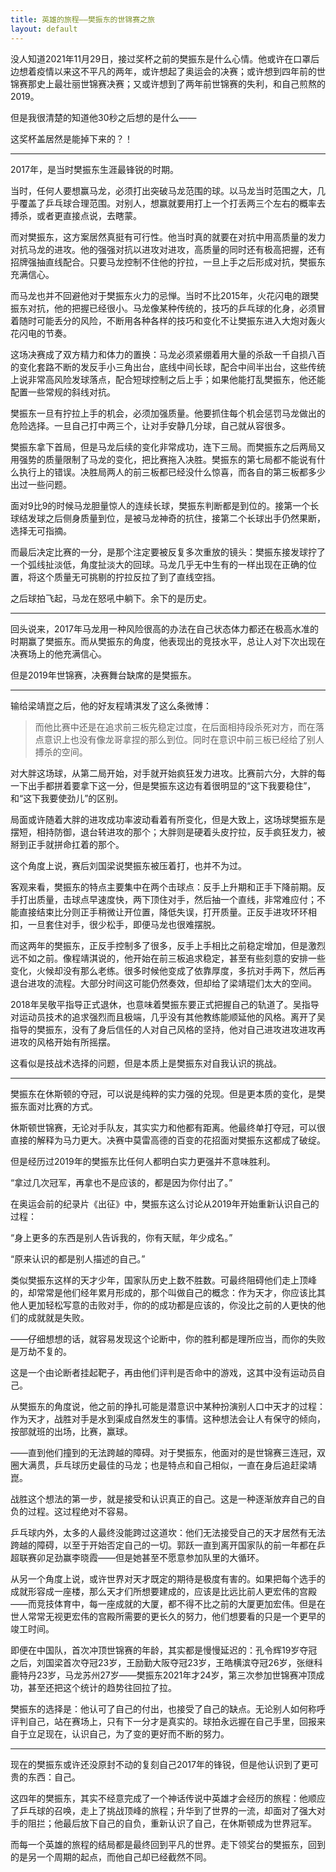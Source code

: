 ```yaml
---
title: 英雄的旅程——樊振东的世锦赛之旅
layout: default
---
```


没人知道2021年11月29日，接过奖杯之前的樊振东是什么心情。他或许在口罩后边想着疫情以来这不平凡的两年，或许想起了奥运会的决赛；或许想到四年前的世锦赛那史上最壮丽世锦赛决赛；又或许想到了两年前世锦赛的失利，和自己煎熬的2019。

但是我很清楚的知道他30秒之后想的是什么——

这奖杯盖居然是能掉下来的？！

----

2017年，是当时樊振东生涯最锋锐的时期。

当时，任何人要想赢马龙，必须打出突破马龙范围的球。以马龙当时范围之大，几乎覆盖了乒乓球合理范围。对别人，想赢就要用打上一个打丢两三个左右的概率去搏杀，或者更直接点说，去瞎蒙。

而对樊振东，这方案居然真挺有可行性。他当时真的就要在对抗中用高质量的发力对抗马龙的进攻。他的强强对抗以进攻对进攻，高质量的同时还有极高把握，还有招牌强抽直线配合。只要马龙控制不住他的拧拉，一旦上手之后形成对抗，樊振东充满信心。

而马龙也并不回避他对于樊振东火力的忌惮。当时不比2015年，火花闪电的跟樊振东对抗，他的把握已经很小。马龙像某种传统的，技巧的乒乓球的化身，必须冒着随时可能丢分的风险，不断用各种各样的技巧和变化不让樊振东进入大炮对轰火花闪电的节奏。

这场决赛成了双方精力和体力的置换：马龙必须紧绷着用大量的杀敌一千自损八百的变化套路不断的发反手小三角出台，底线中间长球，配合中间半出台，这些传统上说非常高风险发球落点，配合短球控制之后上手；如果他能打乱樊振东，他还能配置一些常规的斜线对抗。

樊振东一旦有拧拉上手的机会，必须加强质量。他要抓住每个机会惩罚马龙做出的危险选择。一旦自己打中两三个，让对手安静几分球，自己就从容很多。

樊振东拿下首局，但是马龙后续的变化非常成功，连下三局。而樊振东之后两局又用强势的质量限制了马龙的变化，把比赛拖入决胜。樊振东的第七局都不能说有什么执行上的错误。决胜局两人的前三板都已经没什么惊喜，而各自的第三板都多少出过一些问题。

面对9比9的时候马龙胆量惊人的连续长球，樊振东判断都是到位的。接第一个长球结发球之后侧身质量到位，是被马龙神奇的抗住，接第二个长球出手仍然果断，选择无可指摘。

而最后决定比赛的一分，是那个注定要被反复多次重放的镜头：樊振东接发球拧了一个弧线扯淡低，角度扯淡大的回球。马龙几乎无中生有的一样出现在正确的位置，将这个质量无可挑剔的拧拉反拉了到了直线空挡。

之后球拍飞起，马龙在怒吼中躺下。余下的是历史。

----

回头说来，2017年马龙用一种风险很高的办法在自己状态体力都还在极高水准的时期赢了樊振东。而从樊振东的角度，他表现出的竞技水平，总让人对下次出现在决赛场上的他充满信心。

但是2019年世锦赛，决赛舞台缺席的是樊振东。

----

输给梁靖崑之后，他的好友程靖淇发了这么条微博：

> 而他比赛中还是在追求前三板先稳定过度，在后面相持段杀死对方，而在落点意识上也没有像龙哥拿捏的那么到位。同时在意识中前三板已经给了别人搏杀的空间。

对大胖这场球，从第二局开始，对手就开始疯狂发力进攻。比赛前六分，大胖的每一下出手都拼着要拿下这一分，但是樊振东这边有着很明显的“这下我要稳住”，和“这下我要使劲儿”的区别。

局面或许随着大胖的进攻成功率波动看着有所变化，但是大致上，这场球樊振东是摆短，相持防御，退台转进攻的那个；大胖则是硬着头皮拧拉，反手疯狂发力，被掰到正手就拼命扛着的那个。

这个角度上说，赛后刘国梁说樊振东被压着打，也并不为过。

客观来看，樊振东的特点主要集中在两个击球点：反手上升期和正手下降前期。反手打出质量，击球点早速度快，两下顶住对手，然后抽一个直线，非常难应付；不能直接结束比分则正手稍微让开位置，降低失误，打开质量。正反手进攻环环相扣，一旦套住对手，很少松手，即便马龙也很难摆脱。

而这两年的樊振东，正反手控制多了很多，反手上手相比之前稳定增加，但是激烈远不如之前。像程靖淇说的，他开始在前三板追求稳定，甚至有些刻意的安排一些变化，火候却没有那么老练。很多时候他变成了依靠厚度，多抗对手两下，然后再退台进攻的流程。大部分时间这可能仍然奏效，但却给了梁靖琨们太大的空间。

2018年吴敬平指导正式退休，也意味着樊振东要正式把握自己的轨道了。吴指导对运动员技术的追求强烈而且极端，几乎没有其他教练能顺延他的风格。离开了吴指导的樊振东，没有了身后信任的人对自己风格的坚持，他对自己进攻进攻进攻再进攻的风格开始有所摇摆。

这看似是技战术选择的问题，但是本质上是樊振东对自我认识的挑战。

----

樊振东在休斯顿的夺冠，可以说是纯粹的实力强的兑现。但是更本质的变化，是樊振东面对比赛的方式。

休斯顿世锦赛，无论对手队友，其实实力和他都有距离。他最终单打夺冠，可以很直接的解释为马力更大。决赛中莫雷高德的百变的花招面对樊振东这都成了破绽。

但是经历过2019年的樊振东比任何人都明白实力更强并不意味胜利。

“拿过几次冠军，再拿也不是应该的，都是因为你付出了。”

在奥运会前的纪录片《出征》中，樊振东这么讨论从2019年开始重新认识自己的过程：

“身上更多的东西是别人告诉我的，你有天赋，年少成名。”

“原来认识的都是别人描述的自己。”


类似樊振东这样的天才少年，国家队历史上数不胜数。可最终阻碍他们走上顶峰的，却常常是他们经年累月形成的，那个叫做自己的概念：作为天才，你应该比其他人更加轻松写意的击败对手，你的的成功都是应该的，你没比之前的人更快的他们的成就就是失败。

——仔细想想的话，就容易发现这个论断中，你的胜利都是理所应当，而你的失败是万劫不复的。

这是一个由论断者挂起靶子，再由他们评判是否命中的游戏，这其中没有运动员自己。

从樊振东的角度说，他之前的挣扎可能是潜意识中某种扮演别人口中天才的过程：作为天才，战胜对手是水到渠成自然发生的事情。这种想法会让人有保守的倾向，按部就班的出场，比赛，赢球。

——直到他们撞到的无法跨越的障碍。对于樊振东，他面对的是世锦赛三连冠，双圈大满贯，乒乓球历史最佳的马龙；也是特点和自己相似，一直在身后追赶梁靖崑。


战胜这个想法的第一步，就是接受和认识真正的自己。这是一种逐渐放弃自己的自负的过程。这过程绝对不容易。

乒乓球内外，太多的人最终没能跨过这道坎：他们无法接受自己的天才居然有无法跨越的障碍，以至于开始否定自己的一切。郭跃一直到离开国家队的前一年都在乒超联赛卯足劲赢李晓霞——但是她甚至不愿意参加队里的大循环。

从另一个角度上说，或许世界对天才既定的期待是极度有害的。如果把每个选手的成就形容成一座楼，那么天才们所想要建成的，应该是比远比前人更宏伟的宫殿——而竞技体育中，每一座成就的大厦，都不得不比之前的大厦更加宏伟。但是在世人常常无视更宏伟的宫殿所需要的更长久的努力，他们想要看的只是一个更早的竣工时间。

即便在中国队，首次冲顶世锦赛的年龄，其实都是慢慢延迟的：孔令辉19岁夺冠之后，刘国梁首次夺冠23岁，王励勤大阪夺冠23岁，王皓横滨夺冠26岁，张继科鹿特丹23岁，马龙苏州27岁——樊振东2021年才24岁，第三次参加世锦赛冲顶成功，甚至还把这个统计的趋势往回拉了拉。

樊振东的选择是：他认可了自己的付出，也接受了自己的缺点。无论别人如何称呼评判自己，站在赛场上，只有下一分才是真实的。球拍永远握在自己手里，回报来自于立足现在，认识自己，为了变的更好而不断的努力。

----

现在的樊振东或许还没原封不动的复刻自己2017年的锋锐，但是他认识到了更可贵的东西：自己。

这四年的樊振东，其实不经意完成了一个神话传说中英雄才会经历的旅程：他顺应了乒乓球的召唤，走上了挑战顶峰的旅程；升华到了世界的一流，却面对了强大对手的阻拦；他最后放下自己的自负，重新认识了自己，在休斯顿成为世界冠军。

而每一个英雄的旅程的结局都是最终回到平凡的世界。走下领奖台的樊振东，回到的是另一个周期的起点，而他自己却已经截然不同。